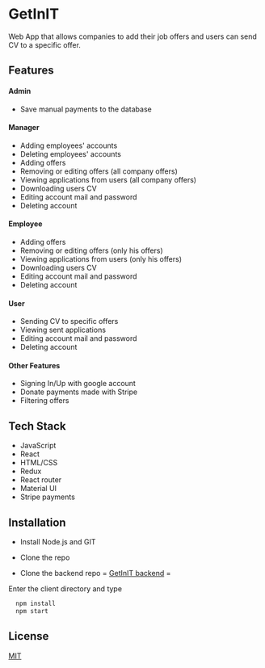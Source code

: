 
# GetInIT

Web App that allows companies to add their job offers and users can send CV to a specific offer.


## Features

#### Admin
- Save manual payments to the database

#### Manager

- Adding employees' accounts
- Deleting employees' accounts
- Adding offers
- Removing or editing offers (all company offers)
- Viewing applications from users (all company offers)
- Downloading users CV
- Editing account mail and password
- Deleting account

#### Employee

- Adding offers
- Removing or editing offers (only his offers)
- Viewing applications from users (only his offers)
- Downloading users CV
- Editing account mail and password
- Deleting account

#### User

- Sending CV to specific offers
- Viewing sent applications
- Editing account mail and password
- Deleting account

#### Other Features

- Signing In/Up with google account
- Donate payments made with Stripe
- Filtering offers


## Tech Stack

 - JavaScript
 - React
 - HTML/CSS
 - Redux
 - React router
 - Material UI
 - Stripe payments



## Installation

- Install Node.js and GIT

- Clone the repo

- Clone the backend repo 
 = [GetInIT backend](https://github.com/jakubWojnowski/GetInItBackEnd) = 


Enter the client directory and type

```bash
  npm install
  npm start
```
## License

[MIT](https://choosealicense.com/licenses/mit/)

